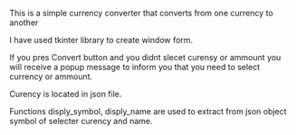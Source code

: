 This is a simple currency converter that converts from one currency to another

I have used tkinter library to create window form.

If you pres Convert button and you didnt slecet curensy or ammount you will receive a popup message to inform you that you need to select currency or ammount.

Curency is located in json file.

Functions disply_symbol, disply_name are used to extract from json object symbol of selecter curency and name.